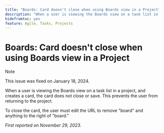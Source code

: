 ```yaml
---
title: "Boards: Card doesn't close when using Boards view in a Project"
description: "When a user is viewing the Boards view on a task list in a project, and creates a card, the card does not close or save. This prevents the user from returning to the project."
hidefromtoc: yes
feature: Agile, Tasks, Projects
---
```


# Boards: Card doesn't close when using Boards view in a Project

>[!NOTE]
>
>This issue was fixed on January 18, 2024.

When a user is viewing the Boards view on a task list in a project, and creates a card, the card does not close or save. This prevents the user from returning to the project.

To close the card, the user must edit the URL to remove "board" and anything to the right of "board."

_First reported on November 29, 2023._
